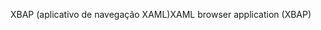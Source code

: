 <span data-ttu-id="e055f-101">XBAP (aplicativo de navegação XAML)</span><span class="sxs-lookup"><span data-stu-id="e055f-101">XAML browser application (XBAP)</span></span>